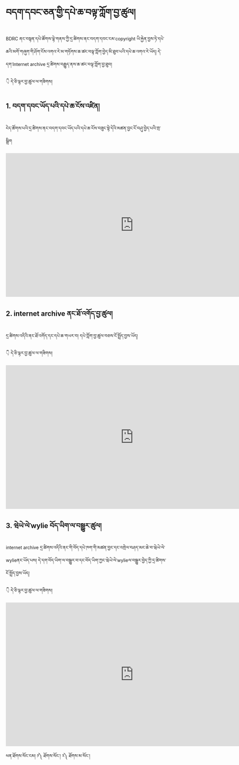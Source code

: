 # བདག་དབང་ཅན་གྱི་དཔེ་ཆ་བལྟ་ཀློག་བྱ་ཚུལ།

BDRC ནང་བསྟན་དཔེ་ཚོགས་ལྟེ་གནས་ཀྱི་དྲ་ཚིགས་ནང་བདག་དབང་ངམ་copyright ཡི་རྐྱེན་བྱས་ཏེ་དཔེ་ཆའི་མགོ་གཞུག་གི་ཤོག་ངོས་འགའ་རེ་མ་གཏོགས་ཆ་ཚང་བལྟ་ཀློག་བྱེད་མི་ཐུབ་པའི་དཔེ་ཆ་འགའ་རེ་ཡོད། དེ་དག་Internet archive དྲ་ཚིགས་བརྒྱུད་ནས་ཆ་ཚང་བལྟ་ཀློག་བྱ་ཐུབ།

👇 དེ་ཅི་ལྟར་བྱ་ཚུལ་ལ་གཟིགས།

## 1. བདག་དབང་ཡོད་པའི་དཔེ་ཆ་ངོས་འཛིན།

ངེད་ཚོགས་པའི་དྲ་ཚིགས་ནང་བདག་དབང་ཡོད་པའི་དཔེ་ཆ་ངོས་བཟུང་སྟེ་དེའི་མཚན་བྱང་ངོ་བཤུ་བྱེད་པའི་གྲ་སྒྲིག

<!-- ![800](images/000001.png) -->

<p align="center">
<iframe width="800" height="450" src="https://www.youtube.com/embed/-LlnRcbBHC8" title="YouTube video player" frameborder="0" allow="accelerometer; autoplay; clipboard-write; encrypted-media; gyroscope; picture-in-picture" allowfullscreen></iframe>
</p>

## 2. internet archive ནང་ཐོ་འགོད་བྱ་ཚུལ།

དྲ་ཚིགས་འདིའི་ནང་ཐོ་འགོད་དང་དཔེ་ཆ་གཡར་བ། དཔེ་ཀློག་བྱ་ཚུལ་བཅས་ངོ་སྤྲོད་བྱས་ཡོད།

👇 དེ་ཅི་ལྟར་བྱ་ཚུལ་ལ་གཟིགས།

<!-- ![800](images/000002.png) -->

<p align="center">
<iframe width="800" height="450" src="https://www.youtube.com/embed/hB99E2CSgK0" title="YouTube video player" frameborder="0" allow="accelerometer; autoplay; clipboard-write; encrypted-media; gyroscope; picture-in-picture" allowfullscreen></iframe>
</p>


## 3. ཝེཡེ་ལེ་wylie བོད་ཡིག་ལ་བསྒྱུར་ཚུལ།

internet archive དྲ་ཚིགས་འདིའི་ནང་གི་བོད་དཔེ་ཁག་གི་མཚན་བྱང་དང་འགྲེལ་བཤད་མང་ཆེ་བ་ཝེཡེ་ལེ་wylieནང་ཡོད་པས། དེ་དག་བོད་ཡིག་ལ་བསྒྱུར་བ་དང་བོད་ཡིག་ཀྱང་ཝེཡེ་ལེ་wylieལ་བསྒྱུར་བྱེད་ཀྱི་དྲ་ཚིགས་ངོ་སྤྲོད་བྱས་ཡོད།

👇 དེ་ཅི་ལྟར་བྱ་ཚུལ་ལ་གཟིགས།

<!-- ![800](images/000003.png) -->

<p align="center">
<iframe width="800" height="450" src="https://www.youtube.com/embed/Dt1apomoAD4" title="YouTube video player" frameborder="0" allow="accelerometer; autoplay; clipboard-write; encrypted-media; gyroscope; picture-in-picture" allowfullscreen></iframe>
</p>


ཕན་ཐོགས་སོང་ངམ། ༡༽ ཐོགས་སོང་། ༢༽ ཐོགས་མ་སོང་།

